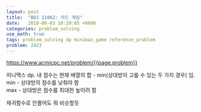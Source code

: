 ```yaml
---
layout: post
title:  "BOJ 11062: 카드 게임"
date:   2018-06-03 10:20:05 +0800
categories: problem_solving
use_math: true
tags: problem_solving dp minimax_game reference_problem
problem: 2423
---
```


<a target="_blank" href="https://www.acmicpc.net/problem/{{page.problem}}">https://www.acmicpc.net/problem/{{page.problem}}</a><br/>
  

미니맥스 dp. 내 점수는 현재 배열의 합 - min(상대방이 고를 수 있는 두 가지 경우) 임.  
min - 상대방의 점수를 낮춰야 함  
max - 상대방은 점수를 최대한 높이려 함  

재귀함수로 안풀어도 뭐 비슷할듯
  